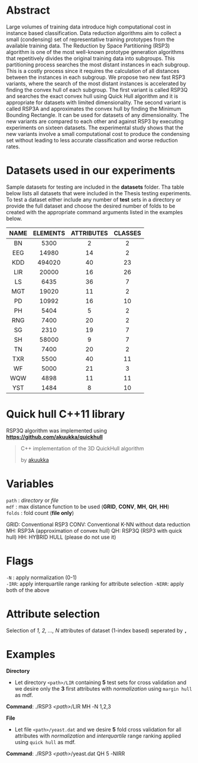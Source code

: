 # Abstract
Large volumes of training data introduce high computational cost in instance based classification. Data reduction algorithms aim to collect a small (condensing) set of representative training prototypes from the available training data. The Reduction by Space Partitioning (RSP3) algorithm is one of the most well-known prototype generation algorithms that repetitively divides the original training data into subgroups. This partitioning process searches the most distant instances in each subgroup. This is a costly process since it requires the calculation of all distances between the instances in each subgroup. We propose two new fast RSP3 variants, where the search of the most distant instances is accelerated by finding the convex hull of each subgroup. The first variant is called RSP3Q and searches the exact convex hull using Quick Hull algorithm and it is appropriate for datasets with limited dimensionality. The second variant is called RSP3A and approximates the convex hull by finding the Minimum Bounding Rectangle. It can be used for datasets of any dimensionality. The new variants are compared to each other and against RSP3 by executing experiments on sixteen datasets. The experimental study shows that the new variants involve a small computational cost to produce the condensing set without leading to less accurate classification and worse reduction rates.

# Datasets used in our experiments
Sample datasets for testing are included in the **datasets** folder. Tha table below lists all datasets 
that were included in the Thesis testing experiments. To test a dataset either include any number of
**test** sets in a directory or provide the full dataset and choose the desired number of folds to be created
with the appropriate command arguments listed in the examples below.

| NAME | ELEMENTS | ATTRIBUTES | CLASSES |
|:----:|:--------:|:----------:|:-------:|
|  BN  |   5300   |      2     |    2    |
|  EEG |   14980  |     14     |    2    |
|  KDD |  494020  |     40     |    23   |
|  LIR |   20000  |     16     |    26   |
|  LS  |   6435   |     36     |    7    |
|  MGT |   19020  |     11     |    2    |
|  PD  |   10992  |     16     |    10   |
|  PH  |   5404   |      5     |    2    |
|  RNG |   7400   |     20     |    2    |
|  SG  |   2310   |     19     |    7    |
|  SH  |   58000  |      9     |    7    |
|  TN  |   7400   |     20     |    2    |
|  TXR |   5500   |     40     |    11   |
|  WF  |   5000   |     21     |    3    |
|  WQW |   4898   |     11     |    11   |
|  YST |   1484   |      8     |    10   |

# Quick hull C++11 library

RSP3Q algorithm was implemented using **https://github.com/akuukka/quickhull**

> C++ implementation of the 3D QuickHull algorithm  
>
> by [akuukka](https://github.com/akuukka)

# Variables

`path` : *directory* or *file*  
`mdf` : max distance function to be used (**GRID**, **CONV**, **MH**, **QH**, **HH**)  
`folds` : fold count (**file only**)  

GRID: Conventional RSP3
CONV: Conventional K-NN without data reduction
MH: RSP3A (approximation of convex hull)
QH: RSP3Q (RSP3 with quick hull)
HH: HYBRID HULL (please do not use it)

# Flags

`-N` : apply normalization (0-1)  
`-IRR`: apply interquartile range ranking for attribute selection
`-NIRR`: apply both of the above  

# Attribute selection

Selection of *1, 2, ..., N* attributes of dataset (1-index based) seperated by **`,`**

# Examples

**Directory**

- Let directory `<path>/LIR` containing **5** test sets for cross validation and we desire only the **3** first attributes with *normalization* using `margin hull` as mdf.

**Command**: ./RSP3 *\<path\>*/LIR MH -Ν 1,2,3

**File**

- Let file `<path>/yeast.dat` and we desire **5** fold cross validation for all attributes with *normalization* and
*interquartile* range ranking applied using `quick hull` as mdf.

**Command**: ./RSP3 *\<path\>*/yeast.dat QH 5 -ΝIRR

